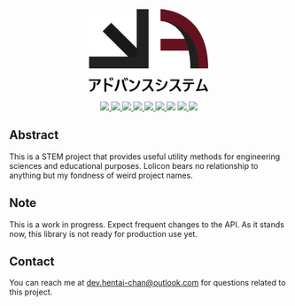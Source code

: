 <p align="center">
  <a title="Project Logo">
    <img height="150" style="margin-top:15px" src="https://raw.githubusercontent.com/Advanced-Systems/vector-assets/master/advanced-systems-logo-annotated.svg">
  </a>
</p>

<p align="center">
    <a href="https://github.com/hentai-chan/lolicon/actions?query=workflow%3ACI" title="Continuous Integration">
        <img src="https://github.com/hentai-chan/lolicon/workflows/CI/badge.svg">
    </a>
    <a href="https://github.com/hentai-chan/lolicon/actions?query=workflow%3ACodeQL" title="Code QL Analysis">
        <img src="https://github.com/hentai-chan/lolicon/workflows/CodeQL/badge.svg">
    </a>
    <a href="https://github.com/hentai-chan/lolicon/actions?query=workflow%3APyPI" title="PyPI Build">
        <img src="https://github.com/hentai-chan/lolicon/workflows/PyPI/badge.svg">
    </a>
    <a href="https://pypi.org/project/lolicon/" title="Release Version">
        <img src="https://img.shields.io/pypi/v/lolicon?label=Release">
    </a>
    <a href="https://www.codefactor.io/repository/github/hentai-chan/lolicon" title="Code Factor">
        <img src="https://www.codefactor.io/repository/github/hentai-chan/lolicon/badge?s=73446cb8092f75fb1c893e480473680065734a05">
    </a>
    <a href="https://codecov.io/gh/hentai-chan/lolicon" title="Code Coverage">
        <img src="https://codecov.io/gh/hentai-chan/lolicon/branch/master/graph/badge.svg?token=7KX4DQSZBV">
    </a>
    <a title="Supported Python Versions">
        <img src="https://img.shields.io/badge/Python-%203.8%20%7C%203.9-blue">
    </a>
    <a href="https://www.gnu.org/licenses/gpl-3.0.en.html" title="License Information">
        <img src="https://img.shields.io/badge/License-GPLv3-blue.svg">
    </a>
    <a href="https://archive.softwareheritage.org/browse/origin/?origin_url=https://github.com/hentai-chan/lolicon.git" title="Software Heritage Archive" target="_blank">
        <img src="https://archive.softwareheritage.org/badge/origin/https://github.com/hentai-chan/lolicon.git/">
    </a>
</p>

## Abstract

This is a STEM project that provides useful utility methods for engineering
sciences and educational purposes. Lolicon bears no relationship to anything but
my fondness of weird project names.

## Note

This is a work in progress. Expect frequent changes to the API. As it stands now,
this library is not ready for production use yet.

## Contact

You can reach me at <dev.hentai-chan@outlook.com> for questions related to this
project.
